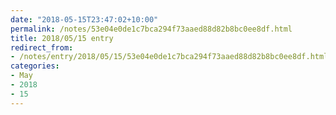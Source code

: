 ```yaml
---
date: "2018-05-15T23:47:02+10:00"
permalink: /notes/53e04e0de1c7bca294f73aaed88d82b8bc0ee8df.html
title: 2018/05/15 entry
redirect_from:
- /notes/entry/2018/05/15/53e04e0de1c7bca294f73aaed88d82b8bc0ee8df.html
categories:
- May
- 2018
- 15
---
```

